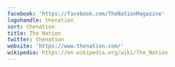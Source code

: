 ```yaml
---
facebook: 'https://facebook.com/TheNationMagazine'
logohandle: thenation
sort: thenation
title: The Nation
twitter: thenation
website: 'https://www.thenation.com/'
wikipedia: https://en.wikipedia.org/wiki/The_Nation
---
```

